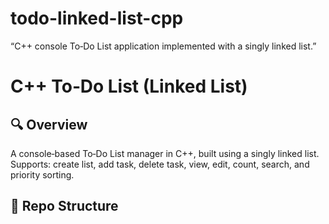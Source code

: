 # todo-linked-list-cpp
“C++ console To‑Do List application implemented with a singly linked list.”
# C++ To‑Do List (Linked List)

## 🔍 Overview
A console‑based To‑Do List manager in C++, built using a singly linked list.  
Supports: create list, add task, delete task, view, edit, count, search, and priority sorting.

## 📂 Repo Structure
